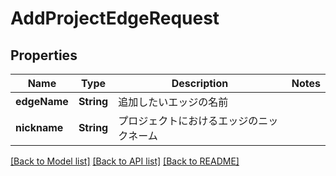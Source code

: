 # AddProjectEdgeRequest

## Properties
Name | Type | Description | Notes
------------ | ------------- | ------------- | -------------
**edgeName** | **String** | 追加したいエッジの名前 | 
**nickname** | **String** | プロジェクトにおけるエッジのニックネーム | 

[[Back to Model list]](../README.md#documentation-for-models) [[Back to API list]](../README.md#documentation-for-api-endpoints) [[Back to README]](../README.md)


